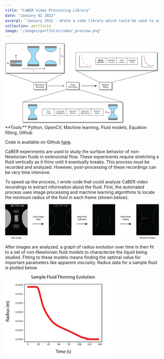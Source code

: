 ```yaml
---
title: "CaBER Video Processing Library"
date: "January 02 2022"
excerpt: "January 2022 - Wrote a code library which could be used to automatically characterize fluids from footage of CaBER experiments. This is helpful in studying the behavior of non-Newtonian fluids."
collection: portfolio
image: "/images/portfolio/caber_preview.png"
---
```


<img src="/images/portfolio/caber_schematic.png" width="750"/>

<br>
**Tools:** Python, OpenCV, Machine learning, Fluid models, Equation fitting, Github

Code is available on Github [here](https://github.com/mburgjr/caber_image_processing).

CaBER experiments are used to study the surface behavior of non-Newtonian fluids in extensional flow. These experiments require stretching a fluid vertically as it thins until it eventually breaks. This process must be recorded and analyzed. However, post-processing of these recordings can be very time intensive.

To speed up the process, I wrote code that could analyze CaBER video recordings to extract information about the fluid. First, the automated process uses image processing and machine learning algorithms to locate the minimum radius of the fluid in each frame (shown below).

<img src="/images/portfolio/caber_process.png" width="700"/>

After images are analyzed, a graph of radius evolution over time is then fit to a set of non-Newtonian fluid models to characterize the liquid being studied. Fitting to these models means finding the optimal value for important parameters like apparent viscosity. Radius data for a sample fluid is plotted below.

<img src="/images/portfolio/caber_radius_plot.png" width="350"/>